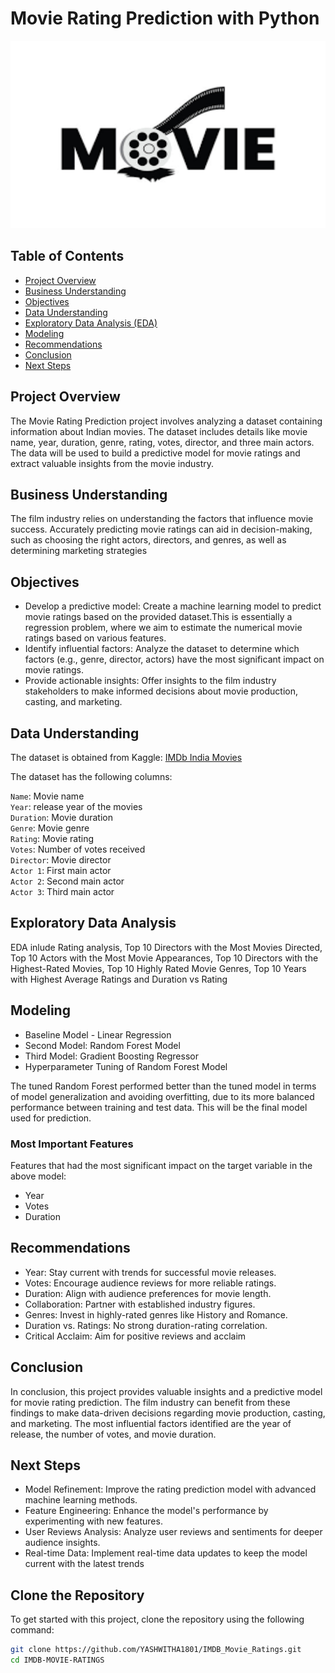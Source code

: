# Movie Rating Prediction with Python

<img src="banner.png" alt="Description of the image" width="700" height="300">

## Table of Contents

- [Project Overview](#Project-Overview)
- [Business Understanding](#Business-Understanding)
- [Objectives](##objectives)
- [Data Understanding](#data-understanding)
- [Exploratory Data Analysis (EDA)](#exploratory-data-analysis-eda)
- [Modeling](#Modeling)
- [Recommendations](#recommendations)
- [Conclusion](#Conclusion)
- [Next Steps](#Next-Steps)

## Project Overview

The Movie Rating Prediction project involves analyzing a dataset containing information about Indian movies. The dataset includes details like movie name, year, duration, genre, rating, votes, director, and three main actors. The data will be used to build a predictive model for movie ratings and extract valuable insights from the movie industry.

## Business Understanding

The film industry relies on understanding the factors that influence movie success. Accurately predicting movie ratings can aid in decision-making, such as choosing the right actors, directors, and genres, as well as determining marketing strategies

## Objectives

- Develop a predictive model: Create a machine learning model to predict movie ratings based on the provided dataset.This is essentially a regression problem, where we aim to estimate the numerical movie ratings based on various features.
- Identify influential factors: Analyze the dataset to determine which factors (e.g., genre, director, actors) have the most significant impact on movie ratings.
- Provide actionable insights: Offer insights to the film industry stakeholders to make informed decisions about movie production, casting, and marketing.

## Data Understanding

The dataset is obtained from Kaggle: [IMDb India Movies](https://www.kaggle.com/datasets/adrianmcmahon/imdb-india-movies)

The dataset has the following columns:

`Name`: Movie name  
`Year`: release year of the movies  
`Duration`: Movie duration  
`Genre`: Movie genre  
`Rating`: Movie rating  
`Votes`: Number of votes received  
`Director`: Movie director  
`Actor 1`: First main actor  
`Actor 2`: Second main actor  
`Actor 3`: Third main actor

## Exploratory Data Analysis

EDA inlude Rating analysis, Top 10 Directors with the Most Movies Directed, Top 10 Actors with the Most Movie Appearances, Top 10 Directors with the Highest-Rated Movies, Top 10 Highly Rated Movie Genres, Top 10 Years with Highest Average Ratings and Duration vs Rating

## Modeling

- Baseline Model - Linear Regression
- Second Model: Random Forest Model
- Third Model: Gradient Boosting Regressor
- Hyperparameter Tuning of Random Forest Model

The tuned Random Forest performed better than the tuned model in terms of model generalization and avoiding overfitting, due to its more balanced performance between training and test data. This will be the final model used for prediction.

### Most Important Features

Features that had the most significant impact on the target variable in the above model:

- Year
- Votes
- Duration

## Recommendations

- Year: Stay current with trends for successful movie releases.
- Votes: Encourage audience reviews for more reliable ratings.
- Duration: Align with audience preferences for movie length.
- Collaboration: Partner with established industry figures.
- Genres: Invest in highly-rated genres like History and Romance.
- Duration vs. Ratings: No strong duration-rating correlation.
- Critical Acclaim: Aim for positive reviews and acclaim

## Conclusion

In conclusion, this project provides valuable insights and a predictive model for movie rating prediction. The film industry can benefit from these findings to make data-driven decisions regarding movie production, casting, and marketing. The most influential factors identified are the year of release, the number of votes, and movie duration.

## Next Steps

- Model Refinement: Improve the rating prediction model with advanced machine learning methods.
- Feature Engineering: Enhance the model's performance by experimenting with new features.
- User Reviews Analysis: Analyze user reviews and sentiments for deeper audience insights.
- Real-time Data: Implement real-time data updates to keep the model current with the latest trends

## Clone the Repository

To get started with this project, clone the repository using the following command:

```bash
git clone https://github.com/YASHWITHA1801/IMDB_Movie_Ratings.git
cd IMDB-MOVIE-RATINGS
```
